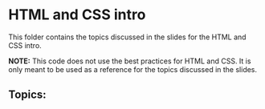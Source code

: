# HTML and CSS intro

This folder contains the topics discussed in the slides for the HTML and CSS intro.

**NOTE:** This code does not use the best practices for HTML and CSS. It is only meant to be used as a reference for the topics discussed in the slides.

## Topics: